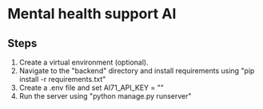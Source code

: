 # Mental health support AI

## Steps
1. Create a virtual environment (optional).
2. Navigate to the "backend" directory and install requirements using "pip install -r requirements.txt"
3. Create a .env file and set AI71_API_KEY = "<your AI71 API key>"
4. Run the server using "python manage.py runserver"

